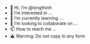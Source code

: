 - 👋 Hi, I’m @longthinh
- 👀 I’m interested in ...
- 🌱 I’m currently learning ...
- 💞️ I’m looking to collaborate on ...
- 📫 How to reach me ...
- ⚠️ Warning: Do not copy in any form